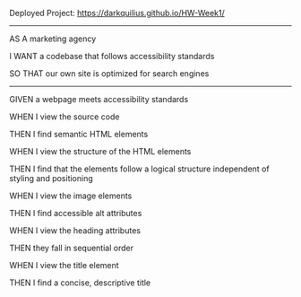 Deployed Project: https://darkquilius.github.io/HW-Week1/

-------------------

AS A marketing agency

I WANT a codebase that follows accessibility standards

SO THAT our own site is optimized for search engines

-------------------

GIVEN a webpage meets accessibility standards

WHEN I view the source code

THEN I find semantic HTML elements

WHEN I view the structure of the HTML elements

THEN I find that the elements follow a logical structure independent of styling and positioning

WHEN I view the image elements

THEN I find accessible alt attributes

WHEN I view the heading attributes

THEN they fall in sequential order

WHEN I view the title element

THEN I find a concise, descriptive title
